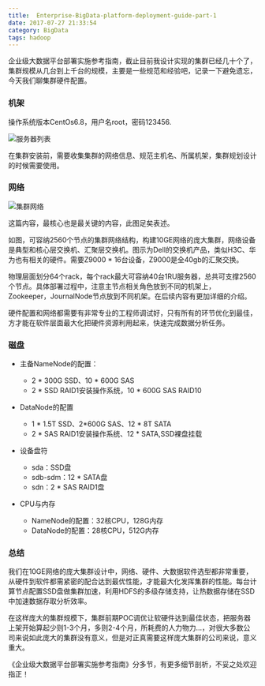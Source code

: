 ```yaml
---
title:  Enterprise-BigData-platform-deployment-guide-part-1
date: 2017-07-27 21:33:54
category: BigData
tags: hadoop
---
```

企业级大数据平台部署实施参考指南，截止目前我设计实现的集群已经几十个了，集群规模从几台到上千台的规模，主要是一些规范和经验吧，记录一下避免遗忘，今天我们聊集群硬件配置。

### 机架

操作系统版本CentOs6.8，用户名root，密码123456.

![服务器列表](https://github.com/itweet/labs/raw/master/BigData/img/server_list.png)

在集群安装前，需要收集集群的网络信息、规范主机名、所属机架，集群规划设计的时候需要使用。

### 网络

![集群网络](https://github.com/itweet/labs/raw/master/BigData/img/cluster_network.png)

这篇内容，最核心也是最关键的内容，此图足矣表述。

如图，可容纳2560个节点的集群网络结构，构建10GE网络的庞大集群，网络设备是典型和核心层交换机、汇聚层交换机。图示为Dell的交换机产品，类似H3C、华为也有相关的硬件。需要Z9000 * 16台设备，Z9000是全40gb的汇聚交换。

物理层面划分64个rack，每个rack最大可容纳40台1RU服务器，总共可支撑2560个节点。具体部署过程中，注意主节点相关角色放到不同的机架上，Zookeeper，JournalNode节点放到不同机架。在后续内容有更加详细的介绍。

硬件配置和网络都需要有非常专业的工程师调试好，只有所有的环节优化到最佳，方才能在软件层面最大化把硬件资源利用起来，快速完成数据分析任务。

### 磁盘

* 主备NameNode的配置：
    - 2 * 300G SSD、10 * 600G SAS
    - 2 * SSD RAID1安装操作系统，10 * 600G SAS RAID10

* DataNode的配置
    - 1 * 1.5T SSD、2*600G SAS、12 * 8T SATA
    - 2 * SAS RAID1安装操作系统、12 * SATA,SSD裸盘挂载

* 设备盘符
    - sda：SSD盘
    - sdb-sdm：12 * SATA盘
    - sdn：2 * SAS RAID1盘

* CPU与内存
    - NameNode的配置：32核CPU，128G内存
    - DataNode的配置：28核CPU，512G内存

### 总结

我们在10GE网络的庞大集群设计中，网络、硬件、大数据软件选型都非常重要，从硬件到软件都需紧密的配合达到最优性能，才能最大化发挥集群的性能。每台计算节点配置SSD盘做集群加速，利用HDFS的多级存储支持，让热数据存储在SSD中加速数据存取分析效率。

在这样庞大的集群规模下，集群前期POC调优让软硬件达到最佳状态，把服务器上架开始算起少则1-3个月，多则2-4个月，所耗费的人力物力...，对很大多数公司来说如此庞大的集群没有意义，但是对正真需要这样庞大集群的公司来说，意义重大。

《企业级大数据平台部署实施参考指南》分多节，有更多细节剖析，不妥之处欢迎指正！

